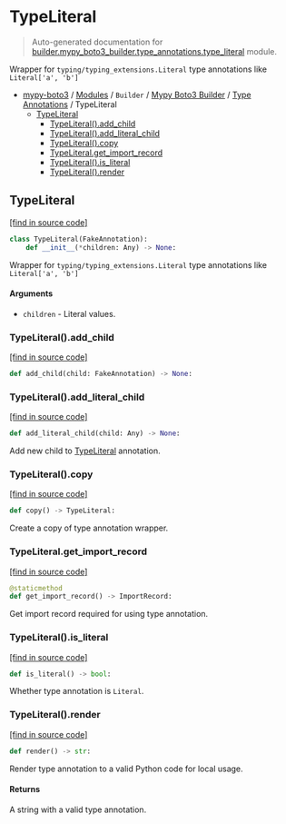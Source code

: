 # TypeLiteral

> Auto-generated documentation for [builder.mypy_boto3_builder.type_annotations.type_literal](https://github.com/vemel/mypy_boto3/blob/master/builder/mypy_boto3_builder/type_annotations/type_literal.py) module.

Wrapper for `typing/typing_extensions.Literal` type annotations like `Literal['a', 'b']`

- [mypy-boto3](../../../README.md#mypy_boto3) / [Modules](../../../MODULES.md#mypy-boto3-modules) / `Builder` / [Mypy Boto3 Builder](../index.md#mypy-boto3-builder) / [Type Annotations](index.md#type-annotations) / TypeLiteral
    - [TypeLiteral](#typeliteral)
        - [TypeLiteral().add_child](#typeliteraladd_child)
        - [TypeLiteral().add_literal_child](#typeliteraladd_literal_child)
        - [TypeLiteral().copy](#typeliteralcopy)
        - [TypeLiteral.get_import_record](#typeliteralget_import_record)
        - [TypeLiteral().is_literal](#typeliteralis_literal)
        - [TypeLiteral().render](#typeliteralrender)

## TypeLiteral

[[find in source code]](https://github.com/vemel/mypy_boto3/blob/master/builder/mypy_boto3_builder/type_annotations/type_literal.py#L13)

```python
class TypeLiteral(FakeAnnotation):
    def __init__(*children: Any) -> None:
```

Wrapper for `typing/typing_extensions.Literal` type annotations like `Literal['a', 'b']`

#### Arguments

- `children` - Literal values.

### TypeLiteral().add_child

[[find in source code]](https://github.com/vemel/mypy_boto3/blob/master/builder/mypy_boto3_builder/type_annotations/type_literal.py#L60)

```python
def add_child(child: FakeAnnotation) -> None:
```

### TypeLiteral().add_literal_child

[[find in source code]](https://github.com/vemel/mypy_boto3/blob/master/builder/mypy_boto3_builder/type_annotations/type_literal.py#L63)

```python
def add_literal_child(child: Any) -> None:
```

Add new child to [TypeLiteral](#typeliteral) annotation.

### TypeLiteral().copy

[[find in source code]](https://github.com/vemel/mypy_boto3/blob/master/builder/mypy_boto3_builder/type_annotations/type_literal.py#L48)

```python
def copy() -> TypeLiteral:
```

Create a copy of type annotation wrapper.

### TypeLiteral.get_import_record

[[find in source code]](https://github.com/vemel/mypy_boto3/blob/master/builder/mypy_boto3_builder/type_annotations/type_literal.py#L36)

```python
@staticmethod
def get_import_record() -> ImportRecord:
```

Get import record required for using type annotation.

### TypeLiteral().is_literal

[[find in source code]](https://github.com/vemel/mypy_boto3/blob/master/builder/mypy_boto3_builder/type_annotations/type_literal.py#L54)

```python
def is_literal() -> bool:
```

Whether type annotation is `Literal`.

### TypeLiteral().render

[[find in source code]](https://github.com/vemel/mypy_boto3/blob/master/builder/mypy_boto3_builder/type_annotations/type_literal.py#L24)

```python
def render() -> str:
```

Render type annotation to a valid Python code for local usage.

#### Returns

A string with a valid type annotation.
